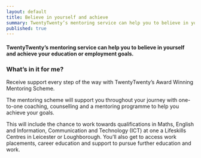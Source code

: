 ```yaml
---
layout: default
title: Believe in yourself and achieve 
summary: TwentyTwenty’s mentoring service can help you to believe in yourself and achieve your education or employment goals.
published: true
---
```


#### TwentyTwenty’s mentoring service can help you to believe in yourself and achieve your education or employment goals.

### What’s in it for me? 

Receive support every step of the way with TwentyTwenty’s Award Winning Mentoring Scheme.

The mentoring scheme will support you throughout your journey with one-to-one coaching, counselling and a mentoring programme to help you achieve your goals.

This will include the chance to work towards qualifications in Maths, English and Information, Communication and Technology (ICT) at one a Lifeskills Centres in Leicester or Loughborough.  You’ll also get to access work placements, career education and support to pursue further education and work.